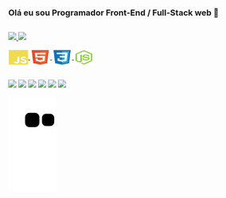 ### Olá eu sou Programador Front-End / Full-Stack web 👋

##

<div>
  <a href="https://github.com/DhonatanJoseildo">
  <img height="180em" src="https://github-readme-stats.vercel.app/api?username=dhonatanJoseildo&show_icons=true&theme=dracula&include_all_commits=true&count_private=true"/>
  <img height="180em" src="https://github-readme-stats.vercel.app/api/top-langs/?username=DhonatanJoseildo&layout=compact&langs_count=7&theme=dracula"/>
</div>

<div style="display: inline_block"><br>
  <img align="center" alt="Dhon-Js" height="30" width="40" src="https://raw.githubusercontent.com/devicons/devicon/master/icons/javascript/javascript-plain.svg">
  <img align="center" alt="Dhon-HTML" height="30" width="40" src="https://raw.githubusercontent.com/devicons/devicon/master/icons/html5/html5-original.svg">
  <img align="center" alt="Dhon-CSS" height="30" width="40" src="https://raw.githubusercontent.com/devicons/devicon/master/icons/css3/css3-original.svg">
  <img align="center" alt="Dhon-CSS" height="30" width="40" src="https://raw.githubusercontent.com/devicons/devicon/master/icons/nodejs/nodejs-original.svg">
</div>
  
##

<div> 
<a href="https://www.youtube.com/channel/UCDYUts6VhAoSB2MPtCXBOqA" target="_blank"><img src="https://img.shields.io/badge/YouTube-FF0000?style=for-the-badge&logo=youtube&logoColor=white" target="_blank"></a>
<a href="https://instagram.com/dhonatan001" target="_blank"><img src="https://img.shields.io/badge/-Instagram-%23E4405F?style=for-the-badge&logo=instagram&logoColor=white" target="_blank"></a>
<a href="https://www.twitch.tv/dhonatan10" target="_blank"><img src="https://img.shields.io/badge/Twitch-9146FF?style=for-the-badge&logo=twitch&logoColor=white" target="_blank"></a>
<a href = "mailto:dhon.joseildo@gmail.com"><img src="https://img.shields.io/badge/-Gmail-%23333?style=for-the-badge&logo=gmail&logoColor=white" target="_blank"></a>
<a href="https://www.linkedin.com/in/dhonatan-joseildo-ba2572165" target="_blank"><img src="https://img.shields.io/badge/-LinkedIn-%230077B5?style=for-the-badge&logo=linkedin&logoColor=white" target="_blank"></a> 
<a href="https://twitter.com/DhonJoseildo" target="_blank"><img src="https://img.shields.io/badge/Twitter-1DA1F2?style=for-the-badge&logo=twitter&logoColor=white"></a>

![Snake animation](https://github.com/DhonatanJoseildo/dhonatanJoseildo/blob/output/github-contribution-grid-snake.svg)

</div>
